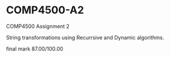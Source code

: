 COMP4500-A2
===========

COMP4500 Assignment 2

String transformations using Recurrsive and Dynamic algorithms.

final mark 87.00/100.00


